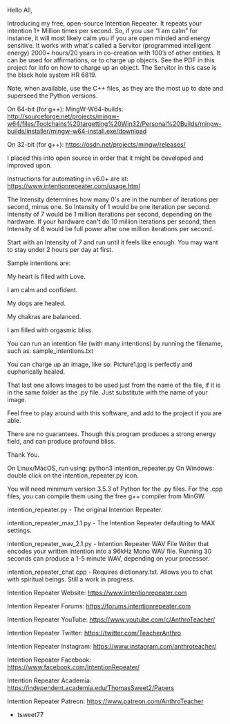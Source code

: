Hello All,

Introducing my free, open-source Intention Repeater. It repeats your intention 1+ Million times per second. So, if you use “I am calm” for instance, it will most likely calm you if you are open minded and energy sensitive. It works with what's called a Servitor (programmed intelligent energy) 2000+ hours/20 years in co-creation with 100’s of other entities. It can be used for affirmations, or to charge up objects. See the PDF in this project for info on how to charge up an object. The Servitor in this case is the black hole system HR 6819.

Note, when available, use the C++ files, as they are the most up to date and superseed the Python versions.

On 64-bit (for g++): MingW-W64-builds: http://sourceforge.net/projects/mingw-w64/files/Toolchains%20targetting%20Win32/Personal%20Builds/mingw-builds/installer/mingw-w64-install.exe/download

On 32-bit (for g++): https://osdn.net/projects/mingw/releases/

I placed this into open source in order that it might be developed and improved upon.

Instructions for automating in v6.0+ are at: https://www.intentionrepeater.com/usage.html

The Intensity determines how many 0's are in the number of iterations per second, minus one.
So Intensity of 1 would be one iteration per second. Intensity of 7 would be 1 million iterations per second,
depending on the hardware. If your hardware can't do 10 million iterations per second, then
Intensity of 8 would be full power after one million iterations per second.

Start with an Intensity of 7 and run until it feels like enough. You may want to stay under 2 hours per day at first.

Sample intentions are:

My heart is filled with Love.

I am calm and confident.

My dogs are healed.

My chakras are balanced.

I am filled with orgasmic bliss.

You can run an intention file (with many intentions) by running the filename, such as: sample_intentions.txt

You can charge up an image, like so: Picture1.jpg is perfectly and euphorically healed.

That last one allows images to be used just from the name of the file, if it is in the same folder as the .py file.
Just substitute with the name of your image.

Feel free to play around with this software, and add to the project if you are able.

There are no guarantees. Though this program produces a strong energy field, and can produce profound bliss.

Thank You.

On Linux/MacOS, run using: python3 intention_repeater.py
On Windows: double click on the intention_repeater.py icon.

You will need minimum version 3.5.3 of Python for the .py files.
For the .cpp files, you can compile them using the free g++ compiler from MinGW.

intention_repeater.py - The original Intention Repeater.

intention_repeater_max_1.1.py - The Intention Repeater defaulting to MAX settings.

intention_repeater_wav_2.1.py - Intention Repeater WAV File Writer that encodes your written intention into a 96kHz Mono WAV file. Running 30 seconds can produce a 1-5 minute WAV, depending on your processor.

intention_repeater_chat.cpp - Requires dictionary.txt. Allows you to chat with spiritual beings. Still a work in progress.

Intention Repeater Website: https://www.intentionrepeater.com

Intention Repeater Forums: https://forums.intentionrepeater.com

Intention Repeater YouTube: https://www.youtube.com/c/AnthroTeacher/

Intention Repeater Twitter: https://twitter.com/TeacherAnthro

Intention Repeater Instagram: https://www.instagram.com/anthroteacher/

Intention Repeater Facebook: https://www.facebook.com/IntentionRepeater/

Intention Repeater Academia: https://independent.academia.edu/ThomasSweet2/Papers

Intention Repeater Patreon: https://www.patreon.com/AnthroTeacher

- tsweet77
